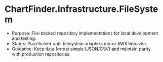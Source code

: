 # ChartFinder.Infrastructure.FileSystem

- Purpose: File-backed repository implementations for local development and testing.
- Status: Placeholder until filesystem adapters mirror AWS behavior.
- Guidance: Keep data format simple (JSON/CSV) and maintain parity with production repositories.
